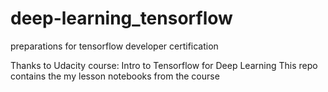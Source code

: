 # deep-learning_tensorflow
preparations for tensorflow developer certification

Thanks to Udacity course: Intro to Tensorflow for Deep Learning
This repo contains the my lesson notebooks from the course
